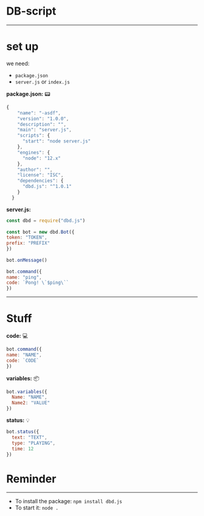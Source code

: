 # DB-script
---

# set up

we need:

* `package.json`
* `server.js` or `index.js`

**package.json:** :pager:

```js
{
    "name": "-asdf",
    "version": "1.0.0",
    "description": "",
    "main": "server.js",
    "scripts": {
      "start": "node server.js"
    },
    "engines": {
      "node": "12.x"
    },
    "author": "",
    "license": "ISC",
    "dependencies": {
      "dbd.js": "^1.0.1"
    }
  }
```
**server.js:**

```js
const dbd = require("dbd.js")
 
const bot = new dbd.Bot({
token: "TOKEN", 
prefix: "PREFIX" 
})
 
bot.onMessage()
 
bot.command({
name: "ping", 
code: `Pong! \`$ping\`` 
})

```

---

# Stuff

**code:** :computer: 

```js
bot.command({
name: "NAME", 
code: `CODE` 
})
```

**variables:** :package:

```js
bot.variables({
  Name: "NAME",
  Name2: "VALUE"
})
```

**status:** :bulb:

```js
bot.status({
  text: "TEXT",
  type: "PLAYING",
  time: 12
})
```

# Reminder
---
* To install the package: `npm install dbd.js`
* To start it: `node .`

